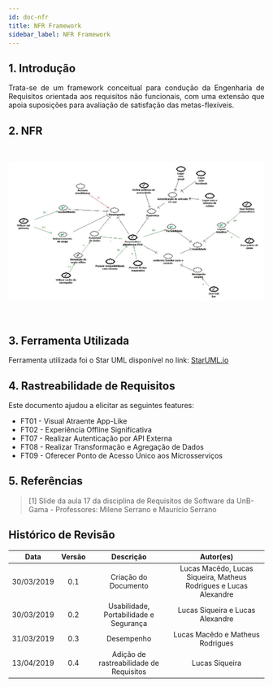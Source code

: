 ```yaml
---
id: doc-nfr
title: NFR Framework
sidebar_label: NFR Framework
---
```


## 1. Introdução

<p align="justify">Trata-se de um framework conceitual para condução da Engenharia de Requisitos orientada aos requisitos não funcionais, com uma extensão que apoia suposições para avaliação de satisfação das metas-flexíveis.</p>

## 2. NFR

<br>

![NFR - Versão 0.1](assets/nfr.jpeg)

<br>

## 3. Ferramenta Utilizada

Ferramenta utilizada foi o Star UML disponível no link: 
[StarUML.io](http://staruml.io/)

## 4. Rastreabilidade de Requisitos

Este documento ajudou a elicitar as seguintes features:

* FT01 - Visual Atraente App-Like
* FT02 - Experiência Offline Significativa
* FT07 - Realizar Autenticação por API Externa
* FT08 - Realizar Transformação e Agregação de Dados
* FT09 - Oferecer Ponto de Acesso Único aos Microsserviços

## 5. Referências
>[1] Slide da aula 17 da disciplina de Requisitos de Software da UnB-Gama - Professores: Milene Serrano e Maurício Serrano

## Histórico de Revisão

| Data | Versão | Descrição | Autor(es) |
|:--:|:--:|:--:|:--:|
| 30/03/2019 | 0.1 | Criação do Documento | Lucas Macêdo, Lucas Siqueira, Matheus Rodrigues e Lucas Alexandre |
| 30/03/2019 | 0.2 | Usabilidade, Portabilidade e Segurança | Lucas Siqueira e Lucas Alexandre |
| 31/03/2019 | 0.3 | Desempenho | Lucas Macêdo e Matheus Rodrigues |
| 13/04/2019 | 0.4 | Adição de rastreabilidade de Requisitos | Lucas Siqueira |